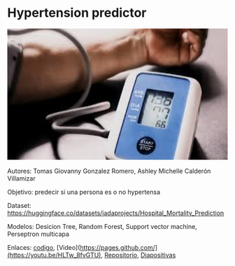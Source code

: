 # Hypertension predictor

<img src="sources/banner.jpeg" style="width: 800px; height: 300px;">

Autores: Tomas Giovanny Gonzalez Romero, Ashley Michelle Calderón Villamizar

Objetivo: predecir si una persona es o no hypertensa

Dataset: https://huggingface.co/datasets/jadaprojects/Hospital_Mortality_Prediction

Modelos: Desicion Tree, Random Forest, Support vector machine, Perseptron multicapa

Enlaces: [codigo](https://colab.research.google.com/drive/1d_6opiT_TqfQpkjtMy032xp4qothEy7C?usp=sharing), [Video](https://pages.github.com/](https://youtu.be/HLTw_8fvGTU), [Repositorio](https://github.com/tomasggrdev/Hypertension-predictor), [Diapositivas](https://docs.google.com/presentation/d/1MwyV8raFEP8iyl8nOtQw_wkLETfIeibI1eCvJxXwY5I/edit?usp=sharing)



